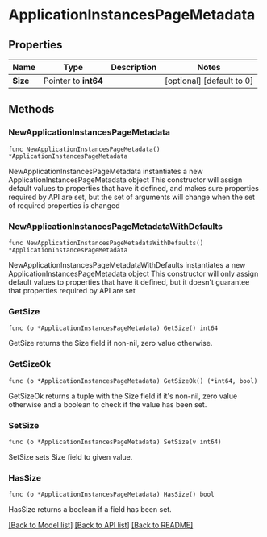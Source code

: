 # ApplicationInstancesPageMetadata

## Properties

Name | Type | Description | Notes
------------ | ------------- | ------------- | -------------
**Size** | Pointer to **int64** |  | [optional] [default to 0]

## Methods

### NewApplicationInstancesPageMetadata

`func NewApplicationInstancesPageMetadata() *ApplicationInstancesPageMetadata`

NewApplicationInstancesPageMetadata instantiates a new ApplicationInstancesPageMetadata object
This constructor will assign default values to properties that have it defined,
and makes sure properties required by API are set, but the set of arguments
will change when the set of required properties is changed

### NewApplicationInstancesPageMetadataWithDefaults

`func NewApplicationInstancesPageMetadataWithDefaults() *ApplicationInstancesPageMetadata`

NewApplicationInstancesPageMetadataWithDefaults instantiates a new ApplicationInstancesPageMetadata object
This constructor will only assign default values to properties that have it defined,
but it doesn't guarantee that properties required by API are set

### GetSize

`func (o *ApplicationInstancesPageMetadata) GetSize() int64`

GetSize returns the Size field if non-nil, zero value otherwise.

### GetSizeOk

`func (o *ApplicationInstancesPageMetadata) GetSizeOk() (*int64, bool)`

GetSizeOk returns a tuple with the Size field if it's non-nil, zero value otherwise
and a boolean to check if the value has been set.

### SetSize

`func (o *ApplicationInstancesPageMetadata) SetSize(v int64)`

SetSize sets Size field to given value.

### HasSize

`func (o *ApplicationInstancesPageMetadata) HasSize() bool`

HasSize returns a boolean if a field has been set.


[[Back to Model list]](../README.md#documentation-for-models) [[Back to API list]](../README.md#documentation-for-api-endpoints) [[Back to README]](../README.md)


